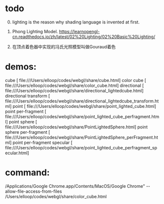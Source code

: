 # todo

0. lighting is the reason why shading language is invented at first.
1. Phong Lighting Model.
    https://learnopengl-cn.readthedocs.io/zh/latest/02%20Lighting/02%20Basic%20Lighting/

2. 在顶点着色器中实现的冯氏光照模型叫做Gouraud着色

# demos:

cube                        [ file:///Users/elloop/codes/webgl/share/cube.html]
color cube                  [ file:///Users/elloop/codes/webgl/share/color_cube.html]
directional                 [ file:///Users/elloop/codes/webgl/share/directional_lightedcube.html]
directional transform       [ file:///Users/elloop/codes/webgl/share/directional_lightedcube_transform.html]
point                       [ file:///Users/elloop/codes/webgl/share/point_lighted_cube.html]
point per-fragment          [ file:///Users/elloop/codes/webgl/share/point_lighted_cube_perfragment.html]
point sphere                [ file:///Users/elloop/codes/webgl/share/PointLightedSphere.html]
point sphere per-fragment   [ file:///Users/elloop/codes/webgl/share/PointLightedSphere_perFragment.html]
point per-fragment specular [ file:///Users/elloop/codes/webgl/share/point_lighted_cube_perfragment_specular.html]


# command:

/Applications/Google Chrome.app/Contents/MacOS/Google Chrome" --allow-file-access-from-files /Users/elloop/codes/webgl/share/color_cube.html
